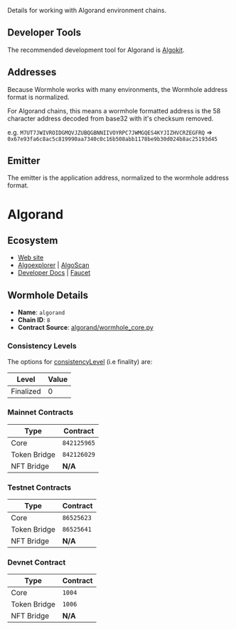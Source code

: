 
Details for working with Algorand environment chains.

## Developer Tools

The recommended development tool for Algorand is [Algokit](https://developer.algorand.org/docs/get-started/algokit/).


## Addresses

Because Wormhole works with many environments, the Wormhole address format is normalized. 

For Algorand chains, this means a wormhole formatted address is the 58 character address decoded from base32 with it's checksum removed.

e.g. `M7UT7JWIVROIDGMQVJZUBQGBNNIIVOYRPC7JWMGQES4KYJIZHVCRZEGFRQ` => `0x67e93fa6c8ac5c819990aa7340c0c16b508abb1178be9b30d024b8ac25193d45`

## Emitter 

The emitter is the application address, normalized to the wormhole address format. 


<!--ALGORAND_CHAIN_DETAILS-->

# Algorand

## Ecosystem

- [Web site](https://algorand.com)
- [Algoexplorer](https://algoexplorer.io/) | [AlgoScan](https://algoscan.app)
- [Developer Docs](https://developer.algorand.org) | [Faucet](https://bank.testnet.algorand.network/)

## Wormhole Details

- **Name**: `algorand`
- **Chain ID**: `8`
- **Contract Source**: [algorand/wormhole_core.py](https://github.com/wormhole-foundation/wormhole/blob/main/algorand/wormhole_core.py)

### Consistency Levels

The options for [consistencyLevel](../components/core-contracts.md#consistencylevel) (i.e finality) are:

|Level|Value|
|-----|-----|
|Finalized|0|



### Mainnet Contracts

|Type|Contract|
|----|--------|
|Core|`842125965`|
|Token Bridge|`842126029`|
|NFT Bridge|**N/A**|

### Testnet Contracts

|Type|Contract|
|----|--------|
|Core|`86525623`|
|Token Bridge|`86525641`|
|NFT Bridge|**N/A**|

### Devnet Contract

|Type|Contract|
|----|--------|
|Core|`1004`|
|Token Bridge|`1006`|
|NFT Bridge|**N/A**|
  

<!--ALGORAND_CHAIN_DETAILS-->